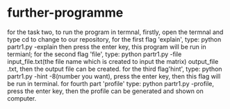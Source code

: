 # further-programme
for the task two, to run the program in termnal, 
firstly, open the termnal and type cd to change to our repository, 
for the first flag 'explain', type: python partr1.py -explain then press the enter key, this program will be run in termianl; 
for the second flag 'file', type: python partr1.py -file input_file.txt(the file name which is created to input the matrix) output_file .txt, then the output file can be created.
for the third flag'hint', type: python partr1.py -hint -8(number you want), press the enter key, then this flag will be run in terminal. 
for fourth part 'profile' type: python partr1.py -profile, press the enter key, then the profile can be generated and shown on computer.
